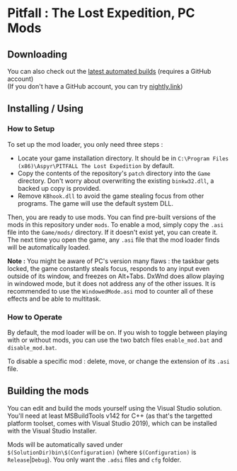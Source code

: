 # Pitfall : The Lost Expedition, PC Mods

## Downloading

You can also check out the [latest automated builds](/../../actions/workflows/build-mods.yml?query=event%3Apush+is%3Asuccess+branch%3Amaster) (requires a GitHub account)\
(If you don't have a GitHub account, you can try [nightly.link](https://nightly.link/DaveUltra/ptle/workflows/build-mods/master))

## Installing / Using

### How to Setup

To set up the mod loader, you only need three steps :

- Locate your game installation directory. It should be in `C:\Program Files (x86)\Aspyr\PITFALL The Lost Expedition` by default.
- Copy the contents of the repository's `patch` directory into the `Game` directory. Don't worry about overwriting the existing `binkw32.dll`, a backed up copy is provided.
- Remove `KBhook.dll` to avoid the game stealing focus from other programs. The game will use the default system DLL.

Then, you are ready to use mods. You can find pre-built versions of the mods in this repository under `mods`. To enable a mod, simply copy the `.asi` file into the `Game/mods/` directory. If it doesn't exist yet, you can create it. The next time you open the game, any `.asi` file that the mod loader finds will be automatically loaded.

**Note :** You might be aware of PC's version many flaws : the taskbar gets locked, the game constantly steals focus, responds to any input even outside of its window, and freezes on Alt+Tabs. DxWnd does allow playing in windowed mode, but it does not address any of the other issues. It is recommended to use the `WindowedMode.asi` mod to counter all of these effects and be able to multitask.

### How to Operate

By default, the mod loader will be on. If you wish to toggle between playing with or without mods, you can use the two batch files `enable_mod.bat` and `disable_mod.bat`.

To disable a specific mod : delete, move, or change the extension of its `.asi` file.

## Building the mods

You can edit and build the mods yourself using the Visual Studio solution. You'll need at least MSBuildTools v142 for C++ (as that's the targetted platform toolset, comes with Visual Studio 2019), which can be installed with the Visual Studio Installer.

Mods will be automatically saved under `$(SolutionDir)bin\$(Configuration)` (where `$(Configuration)` is `Release`|`Debug`). You only want the `.adsi` files and `cfg` folder.
